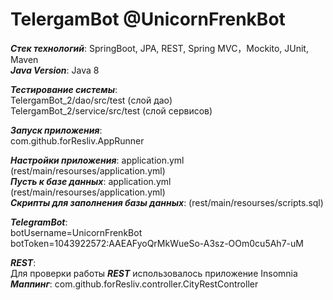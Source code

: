 # TelergamBot   @UnicornFrenkBot

***Стек технологий***: SpringBoot, JPA, REST, Spring MVC，Mockito, JUnit, Maven   
***Java Version***: Java 8

***Тестирование системы***:    
TelergamBot_2/dao/src/test  (слой дао)   
TelergamBot_2/service/src/test (слой сервисов)   

***Запуск приложения***:    
com.github.forResliv.AppRunner


***Настройки приложения***: application.yml (rest/main/resourses/application.yml)   
***Пусть к базе данных***: application.yml (rest/main/resourses/application.yml)   
***Скрипты для заполнения базы данных***: (rest/main/resourses/scripts.sql)   


***TelegramBot***:   
botUsername=UnicornFrenkBot   
botToken=1043922572:AAEAFyoQrMkWueSo-A3sz-OOm0cu5Ah7-uM   


***REST***:   
Для проверки работы ***REST*** использовалось приложение Insomnia    
***Маппинг***: com.github.forResliv.controller.CityRestController   
